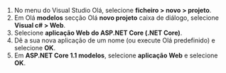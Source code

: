 1. No menu do Visual Studio Olá, selecione **ficheiro > novo > projeto**.
2. Em Olá **modelos** secção Olá **novo projeto** caixa de diálogo, selecione **Visual c# > Web**.
3. Selecione **aplicação Web do ASP.NET Core (.NET Core)**.
4. Dê a sua nova aplicação de um nome (ou execute Olá predefinido) e selecione **OK**.
5. Em **ASP.NET Core 1.1 modelos**, selecione **aplicação Web** e selecione **OK**.

